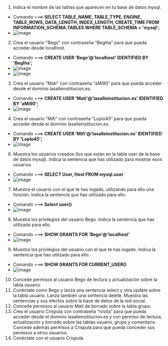 
1. Indica el nombre de las tablas que aparecen en tu base de datos mysql.
  - Comando ===> **SELECT TABLE_NAME, TABLE_TYPE, ENGINE, TABLE_ROWS, DATA_LENGTH, INDEX_LENGTH, CREATE_TIME
    FROM INFORMATION_SCHEMA.TABLES
    WHERE TABLE_SCHEMA = 'mysql';**
  - ![image](https://github.com/user-attachments/assets/f2162bc5-b865-4f14-b33b-021e2e7c49dd) 
2. Crea el usuario "Bego" con contraseña “BegIña” para que pueda acceder desde localhost.
  - Comando ===> **CREATE USER 'Bego'@'localhost' IDENTIFIED BY 'BegIña';**
  - ![image](https://github.com/user-attachments/assets/34acf4e6-fa18-4224-966f-53f6ddd2e350)
  - ![image](https://github.com/user-attachments/assets/f2562770-6168-4f01-8a2c-7dff46b566b5)
3. Crea el usuario "Mati" con contraseña “aMi90” para que pueda acceder desde el dominio lasalleinstitucion.es.
  - Comando ===> **CREATE USER 'Mati'@'lasalleinstitucion.es' IDENTIFIED BY 'aMi90';**
  - ![image](https://github.com/user-attachments/assets/51dc4caf-8ccb-4bf0-99b3-15ea642d72ad)
4. Crea el usuario "Mifi" con contraseña “Loplo45” para que pueda acceder desde el dominio lasalleinstitucion.es.
  - Comando ===> **CREATE USER 'Mifi'@'lasalleinstitucion.es' IDENTIFIED BY 'Loplo45';**
  - ![image](https://github.com/user-attachments/assets/46853bf7-4d7a-4359-a572-240b13b7a1b9)
6. Muestra los usuarios creados (los que están en la tabla user de la base de datos mysql). Indica la sentencia que has utilizado para mostrar esos usuarios.
  - Comando ===> **SELECT User, Host FROM mysql.user**
  - ![image](https://github.com/user-attachments/assets/72c51f55-0251-428a-9425-bef406831e06)
7. Muestra el usuario con el que te has logado, utilizando para ello una función. Indica la sentencia que has utilizado para ello.
  - Comando ===> **Select user()**
  - ![image](https://github.com/user-attachments/assets/12649ee1-2f9b-4283-96fe-c6751769104d)
8. Muestra los privilegios del usuario Bego. Indica la sentencia que has utilizado para ello.
  - Comando ===> **SHOW GRANTS FOR 'Bego'@'localhost'**
  - ![image](https://github.com/user-attachments/assets/18c55749-8232-49b8-9a8a-59d17d6650fe)
9. Muestra los privilegios del usuario con el que te has logado. Indica la sentencia que has utilizado para ello.
  - Comando ===> **SHOW GRANTS FOR CURRENT_USER()**
  - ![image](https://github.com/user-attachments/assets/b94bd1ce-b250-4dc4-a527-da7cce5e8194)
10. Concede permisos al usuario Bego de lectura y actualización sobre la tabla usuario.
11. Conéctate como Bego y lanza una sentencia select y otra update sobre la tabla usuario. Lanza también una sentencia delete. Muestra las sentencias y sus efectos sobre la base de datos de la red social.
12. Concede permisos al usuario Mati de borrado sobre la tabla grupo.
13. Crea el usuario Crispula con contraseña “rosita” para que pueda acceder desde el dominio lasalleinstitucion.es y con permiso de lectura, actualización y borrado sobre las tablas usuario, grupo y comentario. Concede además permisos a Crispula para que pueda conceder sus permisos a otros usuarios.
14. Conéctate con el usuario Crispula.

